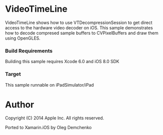 VideoTimeLine
======================

VideoTimeLine shows how to use VTDecompressionSession to get direct access to the hardware video decoder on iOS. This sample demonstrates how to decode compresed sample buffers to CVPixelBuffers and draw them using OpenGLES.

### Build Requirements

Building this sample requires Xcode 6.0 and iOS 8.0 SDK

### Target

This sample runnable on iPadSimulator/iPad

Author
======
Copyright (C) 2014 Apple Inc. All rights reserved.

Ported to Xamarin.iOS by Oleg Demchenko